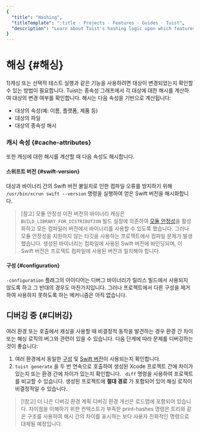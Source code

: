 ```yaml
---
{
  "title": "Hashing",
  "titleTemplate": ":title · Projects · Features · Guides · Tuist",
  "description": "Learn about Tuist's hashing logic upon which features like binary caching and selective testing are built."
}
---
```

# 해싱 {#해싱}

1}캐싱</LocalizedLink> 또는 선택적 테스트 실행과 같은 기능을 사용하려면 대상이 변경되었는지 확인할 수 있는 방법이 필요합니다.
Tuist는 종속성 그래프에서 각 대상에 대한 해시를 계산하여 대상의 변경 여부를 확인합니다. 해시는 다음 속성을 기반으로 계산됩니다:

- 대상의 속성(예: 이름, 플랫폼, 제품 등)
- 대상의 파일
- 대상의 종속성 해시

### 캐시 속성 {#cache-attributes}

또한 <LocalizedLink href="/guides/features/cache">캐싱</LocalizedLink>에 대한 해시를 계산할 때
다음 속성도 해시합니다.

#### 스위프트 버전 {#swift-version}

대상과 바이너리 간의 Swift 버전 불일치로 인한 컴파일 오류를 방지하기 위해 `/usr/bin/xcrun swift --version`
명령을 실행하여 얻은 Swift 버전을 해시화합니다.

> [참고] 모듈 안정성 이전 버전의 바이너리 캐싱은 `BUILD_LIBRARY_FOR_DISTRIBUTION` 빌드 설정에 의존하여 [모듈
> 안정성](https://www.swift.org/blog/library-evolution#enabling-library-evolution-support)을
> 활성화하고 모든 컴파일러 버전에서 바이너리를 사용할 수 있도록 했습니다. 그러나 모듈 안정성을 지원하지 않는 타깃을 사용하는 프로젝트에서
> 컴파일 문제가 발생했습니다. 생성된 바이너리는 컴파일에 사용된 Swift 버전에 바인딩되며, 이 Swift 버전은 프로젝트 컴파일에 사용된
> 버전과 일치해야 합니다.

#### 구성 {#configuration}

`-configuration` 플래그의 아이디어는 디버그 바이너리가 릴리스 빌드에서 사용되지 않도록 하고 그 반대의 경우도 마찬가지입니다.
그러나 프로젝트에서 다른 구성을 제거하여 사용하지 못하도록 하는 메커니즘은 아직 없습니다.

## 디버깅 중 {#디버깅}

여러 환경 또는 호출에서 캐싱을 사용할 때 비결정적 동작을 발견하는 경우 환경 간 차이 또는 해싱 로직의 버그와 관련이 있을 수 있습니다. 다음
단계에 따라 문제를 디버깅하는 것이 좋습니다:

1. 여러 환경에서 동일한 [구성](#configuration) 및 [Swift 버전](#swift-version)이 사용되는지 확인합니다.
2. `tuist generate` 을 두 번 연속으로 호출하여 생성된 Xcode 프로젝트 간에 차이가 있는지 또는 환경 간에 차이가 있는지
   확인합니다. ` diff` 명령을 사용하여 프로젝트를 비교할 수 있습니다. 생성된 프로젝트에 **절대 경로** 가 포함되어 있어 해싱
   로직이 비결정적일 수 있습니다.

> [!참고] 더 나은 디버깅 환경 계획 디버깅 환경 개선은 로드맵에 포함되어 있습니다. 차이점을 이해하기 위한 컨텍스트가 부족한
> print-hashes 명령은 트리와 같은 구조를 사용하여 해시 간의 차이를 표시하는 보다 사용자 친화적인 명령으로 대체될 예정입니다.
